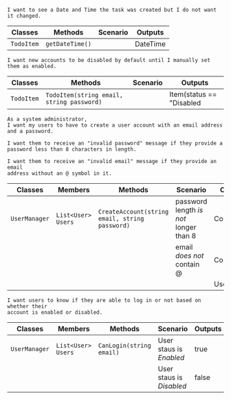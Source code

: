 
```
I want to see a Date and Time the task was created but I do not want it changed.   
```


| Classes    | Methods         | Scenario | Outputs  |
|------------|-----------------|----------|----------|
| `TodoItem` | `getDateTime()` |          | DateTime |

```
I want new accounts to be disabled by default until I manually set them as enabled.
```

| Classes    | Methods                                   | Scenario | Outputs                  |
|------------|-------------------------------------------|----------|--------------------------|
| `TodoItem` | `TodoItem(string email, string password)` |          | Item(status == "Disabled |

```
As a system administrator,
I want my users to have to create a user account with an email address and a password.

I want them to receive an "invalid password" message if they provide a
password less than 8 characters in length.

I want them to receive an "invalid email" message if they provide an email
address without an @ symbol in it.
```

| Classes       | Members            |Methods                                         | Scenario                                  | Outputs     |
|---------------|--------------------|------------------------------------------------|-------------------------------------------|-------------|
| `UserManager` |`List<User> Users`  | `CreateAccount(string email, string password)` | password length *is not* longer than 8    | Console.out |
|               |                    |                                                | email *does not* contain @                | Console.out |
|               |                    |                                                |                                           | User        |

```
I want users to know if they are able to log in or not based on whether their
account is enabled or disabled.
```

| Classes       | Members            |Methods                   | Scenario                                  | Outputs |
|---------------|--------------------|--------------------------|-------------------------------------------|---------|
| `UserManager` |`List<User> Users`  | `CanLogin(string email)` | User staus is *Enabled*                   | true    |
|               |                    |                          | User staus is *Disabled*                  | false   |

